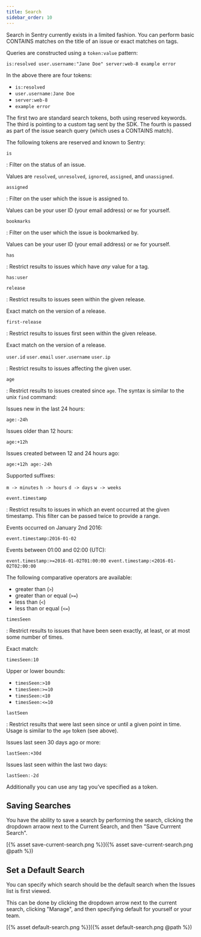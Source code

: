 ```yaml
---
title: Search
sidebar_order: 10
---
```


Search in Sentry currently exists in a limited fashion. You can perform basic CONTAINS matches on the title of an issue or exact matches on tags.

Queries are constructed using a `token:value` pattern:

```
is:resolved user.username:"Jane Doe" server:web-8 example error
```

In the above there are four tokens:

-   `is:resolved`
-   `user.username:Jane Doe`
-   `server:web-8`
-   `example error`

The first two are standard search tokens, both using reserved keywords. The third is pointing to a custom tag sent by the SDK. The fourth is passed as part of the issue search query (which uses a CONTAINS match).

The following tokens are reserved and known to Sentry:

`is`

: Filter on the status of an issue.

  Values are `resolved`, `unresolved`, `ignored`, `assigned`, and `unassigned`.

`assigned`

: Filter on the user which the issue is assigned to.

  Values can be your user ID (your email address) or `me` for yourself.

`bookmarks`

: Filter on the user which the issue is bookmarked by.

  Values can be your user ID (your email address) or `me` for yourself.

`has`

: Restrict results to issues which have _any_ value for a tag.

  `has:user`

`release`

: Restrict results to issues seen within the given release.

  Exact match on the version of a release.

`first-release`

: Restrict results to issues first seen within the given release.

  Exact match on the version of a release.

`user.id`
`user.email`
`user.username`
`user.ip`

: Restrict results to issues affecting the given user.

`age`

: Restrict results to issues created since `age`. The syntax is similar to the unix `find` command:

  Issues new in the last 24 hours:

  `age:-24h`

  Issues older than 12 hours:

  `age:+12h`

  Issues created between 12 and 24 hours ago:

  `age:+12h age:-24h`

  Supported suffixes:

  `m -> minutes` `h -> hours` `d -> days` `w -> weeks`

`event.timestamp`

: Restrict results to issues in which an event occurred at the given timestamp. This filter can be passed twice to provide a range.

  Events occurred on January 2nd 2016:

  `event.timestamp:2016-01-02`

  Events between 01:00 and 02:00 (UTC):

  `event.timestamp:>=2016-01-02T01:00:00 event.timestamp:<2016-01-02T02:00:00`

  The following comparative operators are available:

  -   greater than (`>`)
  -   greater than or equal (`>=`)
  -   less than (`<`)
  -   less than or equal (`<=`)

`timesSeen`

: Restrict results to issues that have been seen exactly, at least, or at most some number of times.

  Exact match:

  `timesSeen:10`

  Upper or lower bounds:

  -   `timesSeen:>10`
  -   `timesSeen:>=10`
  -   `timesSeen:<10`
  -   `timesSeen:<=10`

`lastSeen`

: Restrict results that were last seen since or until a given point in time. Usage is similar to the `age` token (see above).

  Issues last seen 30 days ago or more:

  `lastSeen:+30d`

  Issues last seen within the last two days:

  `lastSeen:-2d`

Additionally you can use any tag you’ve specified as a token.

## Saving Searches

You have the ability to save a search by performing the search, clicking the dropdown arraow next to the Current Search, and then "Save Currrent Search".

[{% asset save-current-search.png %}]({% asset save-current-search.png @path %})

## Set a Default Search

You can specify which search should be the default search when the Issues list is first viewed.

This can be done by clicking the dropdown arrow next to the current search, clicking "Manage", and then specifying default for yourself or your team.

[{% asset default-search.png %}]({% asset default-search.png @path %})
